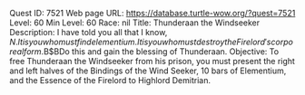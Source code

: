 Quest ID: 7521
Web page URL: https://database.turtle-wow.org/?quest=7521
Level: 60
Min Level: 60
Race: nil
Title: Thunderaan the Windseeker
Description: I have told you all that I know, $N. It is you who must find elementium. It is you who must destroy the Firelord's corporeal form.$B$BDo this and gain the blessing of Thunderaan.
Objective: To free Thunderaan the Windseeker from his prison, you must present the right and left halves of the Bindings of the Wind Seeker, 10 bars of Elementium, and the Essence of the Firelord to Highlord Demitrian. 
